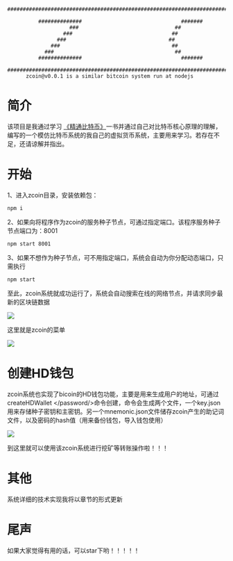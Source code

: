 
    ########################################################################

              ##############                                #######
                        ###                               ##
                      ###                                ##
                    ###                                 ##
                  ###                                    ##
                ###                                       ##
              ##############                                #######

    ########################################################################
          zcoin@v0.0.1 is a similar bitcoin system run at nodejs
# 简介
   该项目是我通过学习 [《精通比特币》](https://www.8btc.com/book/281955)一书并通过自己对比特币核心原理的理解，编写的一个模仿比特币系统的我自己的虚拟货币系统，主要用来学习。若存在不足，还请谅解并指出。
# 开始
1、进入zcoin目录，安装依赖包：
```
npm i
````
2、如果向将程序作为zcoin的服务种子节点，可通过指定端口。该程序服务种子节点端口为：8001
```
npm start 8001
```
3、如果不想作为种子节点，可不用指定端口，系统会自动为你分配动态端口，只需执行
```
npm start 
```
至此，zcoin系统就成功运行了，系统会自动搜索在线的网络节点，并请求同步最
新的区块链数据

![](./src/img/search.png)

这里就是zcoin的菜单

![](./src/img/menu.png)

# 创建HD钱包
zcoin系统也实现了bicoin的HD钱包功能，主要是用来生成用户的地址，可通过createHDWallet </password/>命令创建，命令会生成两个文件，一个key.json用来存储种子密钥和主密钥。另一个mnemonic.json文件储存zcoin产生的助记词文件，以及密码的hash值（用来备份钱包，导入钱包使用）

![](./src/img/hdwallet.png)

到这里就可以使用该zcoin系统进行挖矿等转账操作啦！！！
# 其他
系统详细的技术实现我将以章节的形式更新
# 尾声
如果大家觉得有用的话，可以star下哟！！！！！


